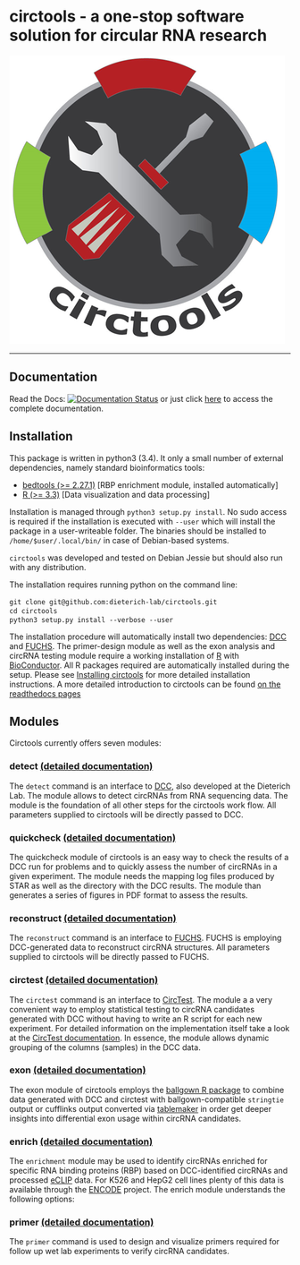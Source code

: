 # **circtools** - a one-stop software solution for circular RNA research


![circtools](docs/img/circtools.png)

---

## Documentation

Read the Docs: [![Documentation Status](https://readthedocs.org/projects/circtools/badge/?version=1.2-dev)](http://circtools.readthedocs.io/en/latest/?badge=1.2-dev) or just click [here](http://circtools.readthedocs.io/en/1.2-dev/) to access the complete documentation.

## Installation

This package is written in python3 (3.4). It only a small number of external dependencies, namely standard bioinformatics tools:

* [bedtools (>= 2.27.1)](http://bedtools.readthedocs.io/en/latest/content/installation.html) [RBP enrichment module, installed automatically]
* [R (>= 3.3)](https://www.digitalocean.com/community/tutorials/how-to-install-r-on-ubuntu-16-04-2) [Data visualization and data processing] 

Installation is managed through `python3 setup.py install`. No sudo access is required if the installation is executed with ``--user`` which will install the package in a user-writeable folder. The binaries should be installed to ``/home/$user/.local/bin/`` in case of Debian-based systems.

``circtools`` was developed and tested on Debian Jessie but should also run with any distribution.

The installation requires running python on the command line:

```
git clone git@github.com:dieterich-lab/circtools.git
cd circtools
python3 setup.py install --verbose --user
```

The installation procedure will automatically install two dependencies: [DCC](https://github.com/dieterich-lab/DCC) and [FUCHS](https://github.com/dieterich-lab/FUCHS). The primer-design module as well as the exon analysis and circRNA testing module require a working installation of [R](https://cran.r-project.org/) with [BioConductor](https://www.bioconductor.org/install/). All R packages required are automatically installed during the setup. Please see [Installing circtools](http://circtools.readthedocs.io/en/1.2-dev/Installation.html) for more detailed installation instructions. A more detailed introduction to circtools can be found [on the readthedocs pages](http://circtools.readthedocs.io/en/1.2-dev/index.html) 

## Modules

Circtools currently offers seven modules:

### detect [(detailed documentation)](http://circtools.readthedocs.io/en/1.2-dev/Detect.html)

The ``detect`` command is an interface to [DCC](https://github.com/dieterich-lab/DCC), also developed at the Dieterich Lab. The module allows to detect circRNAs from RNA sequencing data. The module is the foundation of all other steps for the circtools work flow. All parameters supplied to circtools will be directly passed to DCC.

### quickcheck [(detailed documentation)](http://circtools.readthedocs.io/en/1.2-dev/Quickcheck.html)

The quickcheck module of circtools is an easy way to check the results of a DCC run for problems and to quickly assess the number of circRNAs in a given experiment. The module needs the mapping log files produced by STAR as well as the directory with the DCC results. The module than generates a series of figures in PDF format to assess the results.

### reconstruct [(detailed documentation)](http://circtools.readthedocs.io/en/1.2-dev/Reconstruct.html)

The ``reconstruct`` command is an interface to [FUCHS](https://github.com/dieterich-lab/FUCHS). FUCHS is employing DCC-generated data to reconstruct circRNA structures. All parameters supplied to circtools will be directly passed to FUCHS.

### circtest [(detailed documentation)](http://circtools.readthedocs.io/en/1.2-dev/Circtest.html)

The ``circtest`` command is an interface to [CircTest](https://github.com/dieterich-lab/CircTest). The module a a very convenient way to employ statistical testing to circRNA candidates generated with DCC without having to write an R script for each new experiment. For detailed information on the implementation itself take a look at the [CircTest documentation](https://github.com/dieterich-lab/CircTest). In essence, the module allows dynamic grouping of the columns (samples) in the DCC data. 

### exon [(detailed documentation)](http://circtools.readthedocs.io/en/1.2-dev/Exon.html)
 
The exon module of circtools employs the [ballgown R package](https://www.bioconductor.org/packages/release/bioc/html/ballgown.html) to combine data generated with DCC and circtest with ballgown-compatible `stringtie` output or cufflinks output converted via [tablemaker](https://github.com/leekgroup/tablemaker) in order get deeper insights into differential exon usage within circRNA candidates. 

### enrich [(detailed documentation)](http://circtools.readthedocs.io/en/1.2-dev/Enrichment.html)

The ``enrichment`` module may be used to identify circRNAs enriched for specific RNA binding proteins (RBP) based on DCC-identified circRNAs and processed [eCLIP](http://www.nature.com/nmeth/journal/v13/n6/full/nmeth.3810.html) data. For K526 and HepG2 cell lines plenty of this data is available through the [ENCODE](https://www.encodeproject.org/search/?type=Experiment&assay_title=eCLIP)
 project. The enrich module understands the following options:
 
### primer [(detailed documentation)](http://circtools.readthedocs.io/en/1.2-dev/primer.html)

The ``primer`` command is used to design and visualize primers required for follow up wet lab experiments to verify circRNA candidates.




